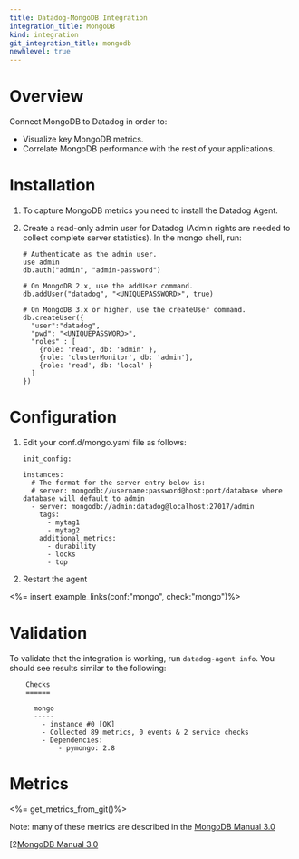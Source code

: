 ```yaml
---
title: Datadog-MongoDB Integration
integration_title: MongoDB
kind: integration
git_integration_title: mongodb
newhlevel: true
---
```

# Overview

Connect MongoDB to Datadog in order to:

* Visualize key MongoDB metrics.
* Correlate MongoDB performance with the rest of your applications.


# Installation

1.  To capture MongoDB metrics you need to install the Datadog Agent.
2.  Create a read-only admin user for Datadog (Admin rights are needed to collect complete server statistics). In the mongo shell, run:

        # Authenticate as the admin user.
        use admin
        db.auth("admin", "admin-password")

        # On MongoDB 2.x, use the addUser command.
        db.addUser("datadog", "<UNIQUEPASSWORD>", true)

        # On MongoDB 3.x or higher, use the createUser command.
        db.createUser({
          "user":"datadog",
          "pwd": "<UNIQUEPASSWORD>",
          "roles" : [
            {role: 'read', db: 'admin' },
            {role: 'clusterMonitor', db: 'admin'},
            {role: 'read', db: 'local' }
          ]
        })

# Configuration

1.  Edit your conf.d/mongo.yaml file as follows:

        init_config:

        instances:
          # The format for the server entry below is:
          # server: mongodb://username:password@host:port/database where database will default to admin
          - server: mongodb://admin:datadog@localhost:27017/admin
            tags:
              - mytag1
              - mytag2
            additional_metrics:
              - durability
              - locks
              - top

2.  Restart the agent

<%= insert_example_links(conf:"mongo", check:"mongo")%>

# Validation

To validate that the integration is working, run ```datadog-agent info```. You should see results similar to the following:

        Checks
        ======

          mongo
          -----
            - instance #0 [OK]
            - Collected 89 metrics, 0 events & 2 service checks
            - Dependencies:
                - pymongo: 2.8

# Metrics

<%= get_metrics_from_git()%>

Note: many of these metrics are described in the [MongoDB Manual 3.0](https://docs.mongodb.org/manual/reference/command/dbStats/)

[1]: https://github.com/DataDog/integrations-core/blob/master/mongo/conf.yaml.example
[2[MongoDB Manual 3.0](https://docs.mongodb.org/manual/reference/command/dbStats/)

[1]: https://github.com/DataDog/integrations-core/blob/master/mongo/conf.yaml.example
[2]: https://github.com/DataDog/integrations-core/blob/master/mongo/check.py
